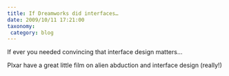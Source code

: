 ```yaml
---
title: If Dreamworks did interfaces…
date: 2009/10/11 17:21:00
taxonomy: 
 category: blog 
---
```


If ever you needed convincing that interface design matters…

PIxar have a great little film on alien abduction and interface design (really!)

